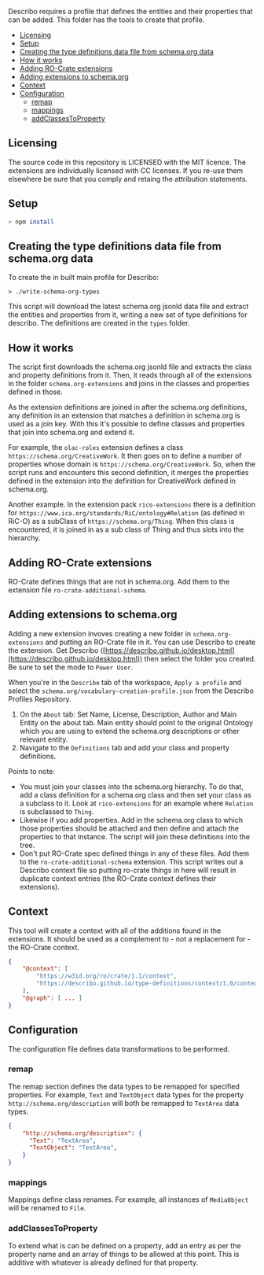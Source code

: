 Describo requires a profile that defines the entities and their properties that can be added. This
folder has the tools to create that profile.

- [Licensing](#licensing)
- [Setup](#setup)
- [Creating the type definitions data file from schema.org data](#creating-the-type-definitions-data-file-from-schemaorg-data)
- [How it works](#how-it-works)
- [Adding RO-Crate extensions](#adding-ro-crate-extensions)
- [Adding extensions to schema.org](#adding-extensions-to-schemaorg)
- [Context](#context)
- [Configuration](#configuration)
  - [remap](#remap)
  - [mappings](#mappings)
  - [addClassesToProperty](#addclassestoproperty)

## Licensing

The source code in this repository is LICENSED with the MIT licence. The extensions are individually
licensed with CC licenses. If you re-use them elsewhere be sure that you comply and retaing the
attribution statements.

## Setup

```bash
> npm install
```

## Creating the type definitions data file from schema.org data

To create the in built main profile for Describo:

```
> ./write-schema-org-types
```

This script will download the latest schema.org jsonld data file and extract the entities and
properties from it, writing a new set of type definitions for describo. The definitions are created
in the `types` folder.

## How it works

The script first downloads the schema.org jsonld file and extracts the class and property
definitions from it. Then, it reads through all of the extensions in the folder
`schema.org-extensions` and joins in the classes and properties defined in those.

As the extension definitions are joined in after the schema.org definitions, any definition in an
extension that matches a definition in schema.org is used as a join key. With this it's possible to
define classes and properties that join into schema.org and extend it.

For example, the `olac-roles` extension defines a class `https://schema.org/CreativeWork`. It then
goes on to define a number of properties whose domain is `https://schema.org/CreativeWork`. So, when
the script runs and encounters this second definition, it merges the properties defined in the
extension into the definition for CreativeWork defined in schema.org.

Another example. In the extension pack `rico-extensions` there is a definition for
`https://www.ica.org/standards/RiC/ontology#Relation` (as defined in RiC-O) as a subClass of
`https://schema.org/Thing`. When this class is encountered, it is joined in as a sub class of Thing
and thus slots into the hierarchy.

## Adding RO-Crate extensions

RO-Crate defines things that are not in schema.org. Add them to the extension file
`ro-crate-additional-schema`.

## Adding extensions to schema.org

Adding a new extension invoves creating a new folder in `schema.org-extensions` and putting an
RO-Crate file in it. You can use Describo to create the extension. Get Describo
([https://describo.github.io/desktop.html](https://describo.github.io/desktop.html)) then select the
folder you created. Be sure to set the mode to `Power User`.

When you're in the `Describe` tab of the workspace, `Apply a profile` and select the
`schema.org/vocabulary-creation-profile.json` from the Describo Profiles Repository.

1. On the `About` tab: Set Name, License, Description, Author and Main Entity on the about tab. Main
   entity should point to the original Ontology which you are using to extend the schema.org
   descriptions or other relevant entity.
2. Navigate to the `Definitions` tab and add your class and property definitions.

Points to note:

-   You must join your classes into the schema.org hierarchy. To do that, add a class definition for
    a schema.org class and then set your class as a subclass to it. Look at `rico-extensions` for an
    example where `Relation` is subclassed to `Thing`.
-   Likewise if you add properties. Add in the schema.org class to which those properties should be
    attached and then define and attach the properties to that instance. The script will join these
    definitions into the tree.
-   Don't put RO-Crate spec defined things in any of these files. Add them to the
    `ro-crate-additional-schema` extension. This script writes out a Describo context file so
    putting ro-crate things in here will result in duplicate context entries (the RO-Crate context
    defines their extensions).

## Context

This tool will create a context with all of the additions found in the extensions. It should be used
as a complement to - not a replacement for - the RO-Crate context.

```JSON
{
    "@context": [
        "https://w3id.org/ro/crate/1.1/context",
        "https://describo.github.io/type-definitions/context/1.0/context.jsonld"
    ],
    "@graph": [ ... ]
}
```

## Configuration

The configuration file defines data transformations to be performed.

### remap

The remap section defines the data types to be remapped for specified properties. For example,
`Text` and `TextObject` data types for the property `http://schema.org/description` will both be
remapped to `TextArea` data types.

```JSON
{
    "http://schema.org/description": {
      "Text": "TextArea",
      "TextObject": "TextArea",
    }
}
```

### mappings

Mappings define class renames. For example, all instances of `MediaObject` will be renamed to
`File`.

### addClassesToProperty

To extend what is can be defined on a property, add an entry as per the property name and an array
of things to be allowed at this point. This is additive with whatever is already defined for that
property.
